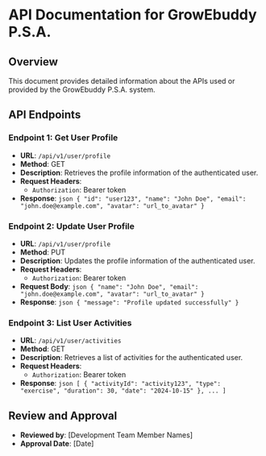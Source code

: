 # API Documentation for GrowEbuddy P.S.A.

## Overview
This document provides detailed information about the APIs used or provided by the GrowEbuddy P.S.A. system.

## API Endpoints

### Endpoint 1: Get User Profile
- **URL**: `/api/v1/user/profile`
- **Method**: GET
- **Description**: Retrieves the profile information of the authenticated user.
- **Request Headers**:
  - `Authorization`: Bearer token
- **Response**:  ```json
  {
    "id": "user123",
    "name": "John Doe",
    "email": "john.doe@example.com",
    "avatar": "url_to_avatar"
  }  ```

### Endpoint 2: Update User Profile
- **URL**: `/api/v1/user/profile`
- **Method**: PUT
- **Description**: Updates the profile information of the authenticated user.
- **Request Headers**:
  - `Authorization`: Bearer token
- **Request Body**:  ```json
  {
    "name": "John Doe",
    "email": "john.doe@example.com",
    "avatar": "url_to_avatar"
  }  ```
- **Response**:  ```json
  {
    "message": "Profile updated successfully"
  }  ```

### Endpoint 3: List User Activities
- **URL**: `/api/v1/user/activities`
- **Method**: GET
- **Description**: Retrieves a list of activities for the authenticated user.
- **Request Headers**:
  - `Authorization`: Bearer token
- **Response**:  ```json
  [
    {
      "activityId": "activity123",
      "type": "exercise",
      "duration": 30,
      "date": "2024-10-15"
    },
    ...
  ]  ```

## Review and Approval
- **Reviewed by**: [Development Team Member Names]
- **Approval Date**: [Date] 
